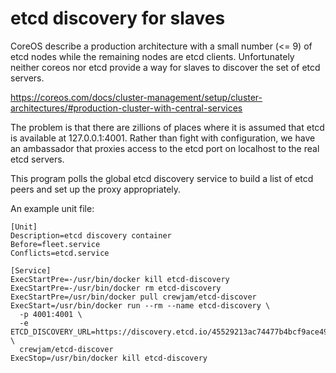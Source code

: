 
etcd discovery for slaves
=========================

CoreOS describe a production architecture with a small number (<= 9) of etcd
nodes while the remaining nodes are etcd clients. Unfortunately neither coreos
nor etcd provide a way for slaves to discover the set of etcd servers.

https://coreos.com/docs/cluster-management/setup/cluster-architectures/#production-cluster-with-central-services

The problem is that there are zillions of places where it is assumed that etcd
is available at 127.0.0.1:4001. Rather than fight with configuration, we have an
ambassador that proxies access to the etcd port on localhost to the real etcd 
servers. 

This program polls the global etcd discovery service to build a list of etcd 
peers and set up the proxy appropriately.

An example unit file:

    [Unit]
    Description=etcd discovery container
    Before=fleet.service
    Conflicts=etcd.service
    
    [Service]
    ExecStartPre=-/usr/bin/docker kill etcd-discovery
    ExecStartPre=-/usr/bin/docker rm etcd-discovery
    ExecStartPre=/usr/bin/docker pull crewjam/etcd-discover
    ExecStart=/usr/bin/docker run --rm --name etcd-discovery \
      -p 4001:4001 \ 
      -e ETCD_DISCOVERY_URL=https://discovery.etcd.io/45529213ac74477b4bcf9ace49883408 \ 
      crewjam/etcd-discover
    ExecStop=/usr/bin/docker kill etcd-discovery
